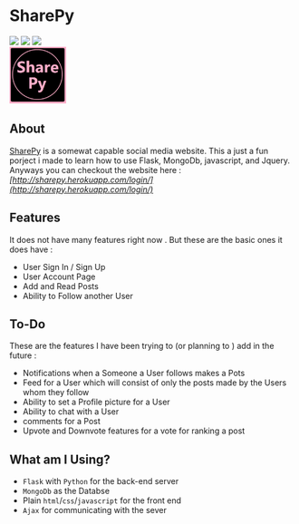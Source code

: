 # SharePy
<img src = "https://img.shields.io/github/issues/S-B-7/SharePy?color=rgb%2877%2C%2014%2C%2077%29&logoColor=rgb%2844%2C%2043%2C%2043%29&style=flat-square">
<img src = "https://img.shields.io/github/stars/S-B-7/SharePy?color=rgb%2877%2C%2014%2C%2077%29&style=flat-square" />
<img src = "https://img.shields.io/github/forks/S-B-7/SharePy?color=rgb%2877%2C%2014%2C%2077%29&style=flat-square" />

<br />
<img src = "static/logo/logo.png" width = 100  height = 100/>


## About

[SharePy](http://sharepy.herokuapp.com/login/) is a somewat capable social media website. This a just a fun porject i made to learn how to use Flask, MongoDb, javascript, and Jquery. Anyways you can checkout the website  here : _[http://sharepy.herokuapp.com/login/](http://sharepy.herokuapp.com/login/)_


## Features 

It does not have many features right now . But these are the basic ones  it does have :

- User Sign In / Sign Up
- User Account Page
- Add and Read Posts 
- Ability to Follow another User

## To-Do
These are the features I have been trying to (or planning to ) add in the future : 

- Notifications when a Someone a User follows makes a Pots
- Feed for a User which will consist of only the posts made by the Users whom they follow
- Ability to set a Profile picture for a User
- Ability to chat with a User
- comments for a Post
- Upvote and Downvote features for a vote for ranking a post

## What am I Using? 

- `Flask` with `Python` for the back-end server
- `MongoDb` as the Databse 
- Plain `html`/`css`/`javascript` for the front end
- `Ajax` for communicating with the sever



